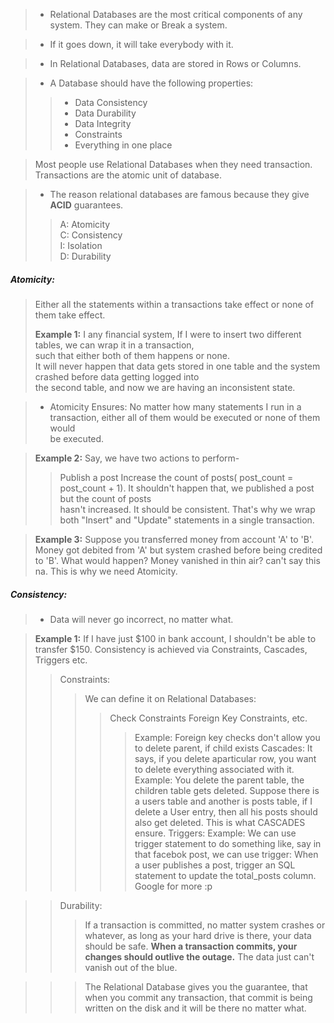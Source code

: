 > - Relational Databases are the most critical components of any system. They can make or Break a system.

> - If it goes down, it will take everybody with it.

> - In Relational Databases, data are stored in Rows or Columns.

> - A Database should have the following properties:
> > - Data Consistency<br>
> > - Data Durability<br>
> > - Data Integrity<br>
> > - Constraints<br>
> > - Everything in one place

> Most people use Relational Databases when they need transaction.
> Transactions are the atomic unit of database.

> - The reason relational databases are famous because they give **ACID** guarantees.
> > A: Atomicity<br>
> > C: Consistency<br>
> > I: Isolation<br>
> > D: Durability

##### Atomicity: 
> Either all the statements within a transactions take effect or none of them take effect.
>
> **Example 1:**
> I any financial system, If I were to insert two different tables, we can wrap it in a transaction,<br>
> such that either both of them happens or none.<br>
> It will never happen that data gets stored in one table and the system crashed before data getting logged into<br>
> the second table, and now we are having an inconsistent state.

> - Atomicity Ensures:
> No matter how many statements I run in a transaction, either all of them would be executed or none of them would<br>
> be executed.

> **Example 2:**
> Say, we have two actions to perform-<br>
> > Publish a post
> > Increase the count of posts( post_count = post_count + 1).
> It shouldn't happen that, we published a post but the count of posts<br>
> hasn't increased. It should be consistent. That's why we wrap both "Insert" and "Update" statements in a single transaction.

> **Example 3:**
> Suppose you transferred money from account 'A' to 'B'. Money got debited from 'A' but system crashed before being credited to 'B'.
> What would happen?
> Money vanished in thin air? can't say this na.
> This is why we need Atomicity.


##### Consistency:
> - Data will never go incorrect, no matter what.

> **Example 1:** 
> If I have just $100 in bank account, I shouldn't be able to transfer $150.
> Consistency is achieved via Constraints, Cascades, Triggers etc.
> > Constraints: 
> > > We can define it on Relational Databases:
> > > > Check Constraints
> > > > Foreign Key Constraints, etc.
> > > > > Example: Foreign key checks don't allow you to delete parent, if child exists
> > Cascades:
> > > It says, if you delete aparticular row, you want to delete everything associated with it.
> > > > Example: You delete the parent table, the children table gets deleted.
> > > > > Suppose there is a users table and another is posts table, if I delete a User entry, then all his posts should also get deleted. This is what CASCADES ensure.
> > Triggers:
> > > Example: We can use trigger statement to do something like, say in that facebok post, we can use trigger:
> > > When a user publishes a post, trigger an SQL statement to update the total_posts column. 
> > > Google for more :p


> > Durability:
> > > If a transaction is committed, no matter system crashes or whatever, as long as your hard drive is there, your data should be safe.
> > > **When a transaction commits, your changes should outlive the outage.**
> > > The data just can't vanish out of the blue.

> > > The Relational Database gives you the guarantee, that when you commit any transaction, that commit is being written on the disk and it will be there no matter what.
